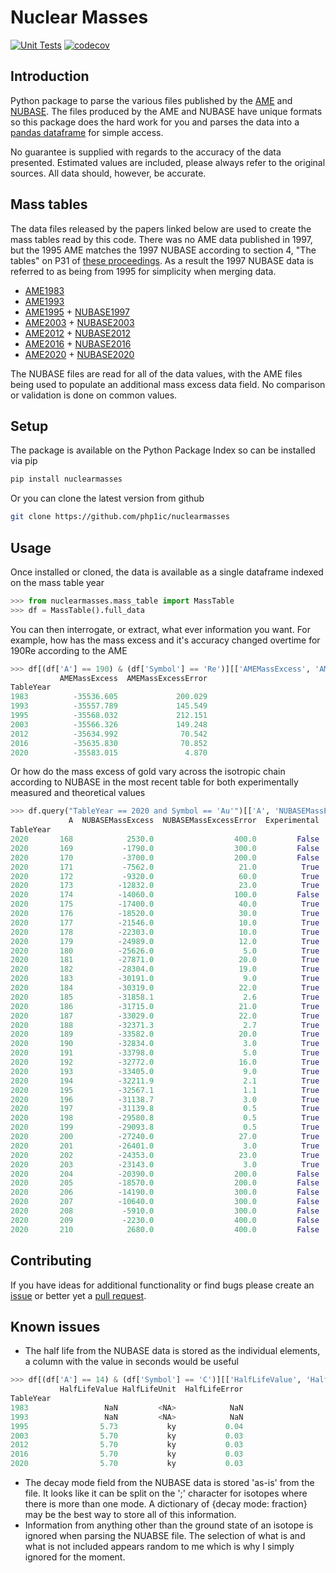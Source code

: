 # Nuclear Masses

[![Unit Tests](https://github.com/php1ic/nuclearmasses/actions/workflows/tests.yml/badge.svg)](https://github.com/php1ic/nuclearmasses/actions/workflows/tests.yml)
[![codecov](https://codecov.io/gh/php1ic/nuclearmasses/graph/badge.svg?token=RNEI9PI6X8)](https://codecov.io/gh/php1ic/nuclearmasses)

## Introduction

Python package to parse the various files published by the [AME](https://www-nds.iaea.org/amdc/) and [NUBASE](http://amdc.in2p3.fr/web/nubase_en.html).
The files produced by the AME and NUBASE have unique formats so this package does the hard work for you and parses the data into a [pandas dataframe](https://pandas.pydata.org/docs/reference/api/pandas.DataFrame.html) for simple access.

No guarantee is supplied with regards to the accuracy of the data presented.
Estimated values are included, please always refer to the original sources.
All data should, however, be accurate.

## Mass tables

The data files released by the papers linked below are used to create the mass tables read by this code.
There was no AME data published in 1997, but the 1995 AME matches the 1997 NUBASE according to section 4, "The tables" on P31 of [these proceedings](https://www.google.co.uk/books/edition/Atomic_Physics_at_Accelerators_Mass_Spec/3AbsCAAAQBAJ?hl=en).
As a result the 1997 NUBASE data is referred to as being from 1995 for simplicity when merging data.
- [AME1983](https://doi.org/10.1016/0375-9474(85)90283-0)
- [AME1993](https://doi.org/10.1016/0375-9474(93)90024-R)
- [AME1995](https://doi.org/10.1016/0375-9474(95)00445-9) + [NUBASE1997](https://doi.org/10.1016/S0375-9474(97)00482-X)
- [AME2003](https://doi.org/10.1016/j.nuclphysa.2003.11.002) + [NUBASE2003](https://doi.org/10.1016/j.nuclphysa.2003.11.001)
- [AME2012](https://doi.org/10.1088/1674-1137/36/12/002) + [NUBASE2012](https://doi.org/10.1088/1674-1137/36/12/001)
- [AME2016](https://doi.org/10.1088/1674-1137/41/3/030002) + [NUBASE2016](https://doi.org/10.1088/1674-1137/41/3/030001)
- [AME2020](https://doi.org/10.1088/1674-1137/abddaf) + [NUBASE2020](https://doi.org/10.1088/1674-1137/abddae)

The NUBASE files are read for all of the data values, with the AME files being used to populate an additional mass excess data field.
No comparison or validation is done on common values.

## Setup

The package is available on the Python Package Index so can be installed via pip
```bash
pip install nuclearmasses
```

Or you can clone the latest version from github
```bash
git clone https://github.com/php1ic/nuclearmasses
```

## Usage

Once installed or cloned, the data is available as a single dataframe indexed on the mass table year
```python
>>> from nuclearmasses.mass_table import MassTable
>>> df = MassTable().full_data
```
You can then interrogate, or extract, what ever information you want.
For example, how has the mass excess and it's accuracy changed overtime for 190Re according to the AME
```python
>>> df[(df['A'] == 190) & (df['Symbol'] == 'Re')][['AMEMassExcess', 'AMEMassExcessError']]
           AMEMassExcess  AMEMassExcessError
TableYear
1983          -35536.605             200.029
1993          -35557.789             145.549
1995          -35568.032             212.151
2003          -35566.326             149.248
2012          -35634.992              70.542
2016          -35635.830              70.852
2020          -35583.015               4.870
```
Or how do the mass excess of gold vary across the isotropic chain according to NUBASE in the most recent table for both experimentally measured and theoretical values
```python
>>> df.query("TableYear == 2020 and Symbol == 'Au'")[['A', 'NUBASEMassExcess', 'NUBASEMassExcessError', 'Experimental']]
             A  NUBASEMassExcess  NUBASEMassExcessError  Experimental
TableYear
2020       168            2530.0                  400.0         False
2020       169           -1790.0                  300.0         False
2020       170           -3700.0                  200.0         False
2020       171           -7562.0                   21.0          True
2020       172           -9320.0                   60.0          True
2020       173          -12832.0                   23.0          True
2020       174          -14060.0                  100.0         False
2020       175          -17400.0                   40.0          True
2020       176          -18520.0                   30.0          True
2020       177          -21546.0                   10.0          True
2020       178          -22303.0                   10.0          True
2020       179          -24989.0                   12.0          True
2020       180          -25626.0                    5.0          True
2020       181          -27871.0                   20.0          True
2020       182          -28304.0                   19.0          True
2020       183          -30191.0                    9.0          True
2020       184          -30319.0                   22.0          True
2020       185          -31858.1                    2.6          True
2020       186          -31715.0                   21.0          True
2020       187          -33029.0                   22.0          True
2020       188          -32371.3                    2.7          True
2020       189          -33582.0                   20.0          True
2020       190          -32834.0                    3.0          True
2020       191          -33798.0                    5.0          True
2020       192          -32772.0                   16.0          True
2020       193          -33405.0                    9.0          True
2020       194          -32211.9                    2.1          True
2020       195          -32567.1                    1.1          True
2020       196          -31138.7                    3.0          True
2020       197          -31139.8                    0.5          True
2020       198          -29580.8                    0.5          True
2020       199          -29093.8                    0.5          True
2020       200          -27240.0                   27.0          True
2020       201          -26401.0                    3.0          True
2020       202          -24353.0                   23.0          True
2020       203          -23143.0                    3.0          True
2020       204          -20390.0                  200.0         False
2020       205          -18570.0                  200.0         False
2020       206          -14190.0                  300.0         False
2020       207          -10640.0                  300.0         False
2020       208           -5910.0                  300.0         False
2020       209           -2230.0                  400.0         False
2020       210            2680.0                  400.0         False
```

## Contributing

If you have ideas for additional functionality or find bugs please create an [issue](https://github.com/php1ic/nuclearmasses/issues) or better yet a [pull request](https://github.com/php1ic/nuclearmasses/pulls).

## Known issues
- The half life from the NUBASE data is stored as the individual elements, a column with the value in seconds would be useful
```python
>>> df[(df['A'] == 14) & (df['Symbol'] == 'C')][['HalfLifeValue', 'HalfLifeUnit', 'HalfLifeError']]
           HalfLifeValue HalfLifeUnit  HalfLifeError
TableYear
1983                 NaN         <NA>            NaN
1993                 NaN         <NA>            NaN
1995                5.73           ky           0.04
2003                5.70           ky           0.03
2012                5.70           ky           0.03
2016                5.70           ky           0.03
2020                5.70           ky           0.03
```
- The decay mode field from the NUBASE data is stored 'as-is' from the file.
It looks like it can be split on the ';' character for isotopes where there is more than one mode.
A dictionary of {decay mode: fraction} may be the best way to store all of this information.
- Information from anything other than the ground state of an isotope is ignored when parsing the NUABSE file.
The selection of what is and what is not included appears random to me which is why I simply ignored for the moment.
